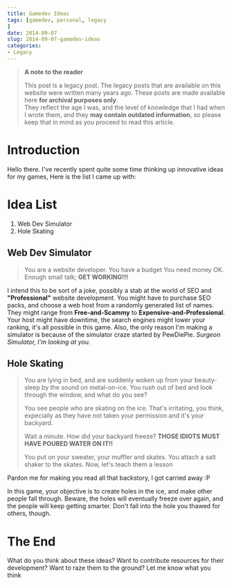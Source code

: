 ```yaml
---
title: Gamedev Ideas
tags: [gamedev, personal, legacy
]
date: 2014-09-07
slug: 2014-09-07-gamedev-ideas
categories:
- Legacy
---
```


> **A note to the reader**
> 
> This post is a legacy post. The legacy posts that are available on this website were written many years ago. These posts are made available here **for archival purposes only**.   
> They reflect the age I was, and the level of knowledge that I had when I wrote them, and they **may contain outdated information**, so please keep that in mind as you proceed to read this article.


# Introduction
Hello there.
I've recently spent quite some time thinking up innovative ideas for my games,
Here is the list I came up with:

# Idea List
1. Web Dev Simulator
2. Hole Skating

## Web Dev Simulator 
> You are a website developer.
> You have a budget
> You need money
> OK. Enough small talk; **GET WORKING!!!**

I intend this to be sort of a joke, possibly a stab at the world of SEO and **"Professional"** website development. You might have to purchase SEO packs, and choose a web host from a randomly generated list of names. They might range from **Free-and-Scammy** to **Expensive-and-Professional**. Your host might have downtime, the search engines might lower your ranking, it's all possible in this game. Also, the only reason I'm making a simulator is because of the simulator craze started by PewDiePie. *Surgeon Simulator, I'm looking at you.*

## Hole Skating
> You are lying in bed, and are suddenly woken up from your beauty-sleep by the
> sound on metal-on-ice. You rush out of bed and look through the window, and what
> do you see?
>
> You see people who are skating on the ice. That's irritating, you think,
> expecially as they have not taken your permission and it's your backyard.
>
> Wait a minute. How did your backyard freeze? 
>**THOSE IDIOTS MUST HAVE POURED WATER ON IT!!**
>
> You put on your sweater, your muffler and skates. You attach a salt shaker to
> the skates. Now, let's teach them a lesson

Pardon me for making you read all that backstory, I got carried away :P

In this game, your objective is to create holes in the ice, and make other people fall through. Beware, the holes will eventually freeze over again, and the people will keep getting smarter. Don't fall into the hole you thawed for others, though.

# The End
What do you think about these ideas? Want to contribute resources for their development? Want to raze them to the ground? Let me know what you think

